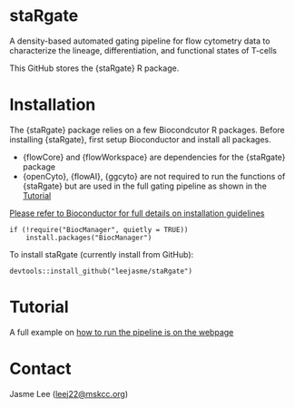 # staRgate
A density-based automated gating pipeline for flow cytometry data to characterize the lineage, differentiation, and functional states of T-cells

This GitHub stores the {staRgate} R package. 

# Installation

The {staRgate} package relies on a few Biocondcutor R packages.
Before installing {staRgate}, first setup Bioconductor and install all packages. 

+ {flowCore} and {flowWorkspace} are dependencies for the {staRgate} package
+ {openCyto}, {flowAI}, {ggcyto} are not required to run the functions of {staRgate} but are used in the full gating pipeline as shown in the [Tutorial](https://leejasme.github.io/staRgate/articles/vignette_run_pipeline.html)

[Please refer to Bioconductor for full details on installation guidelines](https://www.bioconductor.org/install/)

```
if (!require("BiocManager", quietly = TRUE))
    install.packages("BiocManager")

```

To install staRgate (currently install from GitHub): 

```
devtools::install_github("leejasme/staRgate")
```

# Tutorial 

A full example on [how to run the pipeline is on the webpage](https://leejasme.github.io/staRgate/articles/vignette_run_pipeline.html)

# Contact
Jasme Lee (leej22@mskcc.org)

